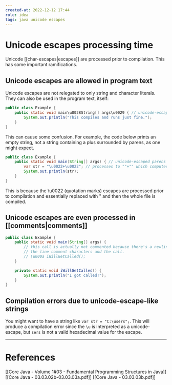 ```yaml
---
created-at: 2022-12-12 17:44
role: idea
tags: java unicode escapes
---
```


# Unicode escapes processing time

Unicode [[char-escapes|escapes]] are processed prior to compilation. This has some important ramifications.

## Unicode escapes are allowed in program text

Unicode escapes are not relegated to only string and character literals. They can also be used in the program text, itself:

```java
public class Example {
	public static void main\u0028String[] args\u0029 { // unicode-escaped parens
		System.out.println("This compiles and runs just fine.");
	}
}
```

This can cause some confusion. For example, the code below prints an empty string, not a string containing a plus surrounded by parens, as one might expect.

```java
public class Example {
	public static void main(String[] args) { // unicode-escaped parens
		var str = "\u0022+\u0022"; // processes to ""+"" which computes to ""
		System.out.println(str);
	}
}
```

This is because the \\u0022 (quotation marks) escapes are processed prior to compilation and essentially replaced with \" and then the whole file is compiled.

## Unicode escapes are even processed in [[comments|comments]]

```java
public class Example {
	public static void main(String[] args) {
		// this call is actually not commented because there's a newline between
		// the line comment characters and the call.
		// \u000a iWillGetCalled();
	}

	private static void iWillGetCalled() {
		System.out.println("I got called!");
	}
}
```

## Compilation errors due to unicode-escape-like strings

You might want to have a string like `var str = "C:\users";`. This will produce a compilation error since the `\u` is interpreted as a unicode-escape, but `sers` is not a valid hexadecimal value for the escape.

---
# References

[[Core Java - Volume 1#03 - Fundamental Programming Structures in Java]]
[[Core Java - 03.03.02b-03.03.03a.pdf]]
[[Core Java - 03.03.03b.pdf]]